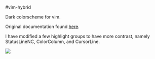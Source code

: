 #vim-hybrid

Dark colorscheme for vim.

Original documentation found [here](https://github.com/w0ng/vim-hybrid).

I have modified a few highlight groups to have more contrast, namely StatusLineNC, ColorColumn, and CursorLine.

![](https://cloud.githubusercontent.com/assets/9126138/13485176/2f94c82a-e0c2-11e5-8947-74b79ed9bbda.png)

